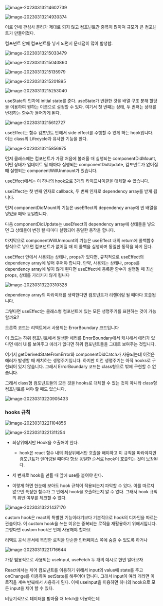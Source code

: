![image-20230313214602739](assets/image-20230313214602739.png)

![image-20230313214930374](assets/image-20230313214930374.png)

이로 인해 관심사 분리가 제대로 되지 않고 컴포넌트간 중복이 많아져 규모가 큰 컴포넌트가 만들어졌다.

컴포넌트 안에 컴포넌트를 넣게 되면서 문제점이 많이 발생함.

![image-20230313215033479](assets/image-20230313215033479.png)

![image-20230313215040860](assets/image-20230313215040860.png)

![image-20230313215135979](assets/image-20230313215135979.png)

![image-20230313215201895](assets/image-20230313215201895.png)

![image-20230313215253040](assets/image-20230313215253040.png)

useState의 인자에 initial state를 준다. useState가 반환한 것을 배열 구조 분해 할당을 이용하여 원하는 이름으로 설정할 수 있다. 여기서 첫 번째는 상태, 두 번째는 상태를 변경하는 함수가 들어가게 된다. 



![image-20230313215612727](assets/image-20230313215612727.png)

useEffect는 함수 컴포넌트 안에서 side effect를 수행할 수 있게 하는 hook입니다. 이는 class의 Lifecycle과 유사한 기능을 한다. 

![image-20230313215856975](assets/image-20230313215856975.png)

먼저 클래스에는 컴포넌트가 가장 처음에 불러올 때 실행되는 componentDidMount, 어떤 상태가 업데이트 될 때마다 실행되는 componentDidUpdate, 컴포넌트가 없어질 때 실행되는 componentWillUnmount가 있습니다.

useEffect에서는 이 하나의 hook으로 3개의 라이프사이클을 대체할 수 있습니다.

useEffect는 첫 번째 인자로 callback, 두 번째 인자로 dependency array를 받게 됩니다.

먼저 componentDidMount의 기능은 useEffect의 dependency array에 빈 배열을 넣었을 때와 동일합니다.

다음 componentDidUpdate는 useEfeect의 dependency array에 상태들을 넣으면 그 상태들이 변경 될 때마다 실행되어 동일한 동작을 합니다.

마지막으로 componentWillUnmount의 기능은 useEffect 내의 return에 콜백함수 형식으로 넣으면 컴포넌트가 없어질 때 이 콜백을 실행하며 동일한 동작을 하게 된다.

useEffect 안에서 사용되는 상태나, props가 있다면, 규칙적으로 useEffect의 dependency array에 넣어 주어야 합니다. 만약, 사용되는 상태나, props를 dependency array에 넣지 않게 된다면 useEffect에 등록한 함수가 실행될 때 최신 props, 상태를 가리키지 않게 됩니다

![image-20230313220310328](assets/image-20230313220310328.png)

dependency array의 파라미터를 생략한다면 컴포넌트가 리렌더링 될 때마다 호출됩니다.

그렇다면 useEffect는 클래스형 컴포넌트에 있는 모든 생명주기를 표현하는 것이 가능할까요?

오른쪽 코드는 리액트에서 사용되는 ErrorBoundary 코드입니다

이 코드는 하위 컴포넌트에서 발생한 에러를 ErrorBoundary에서 캐치해서 에러가 있다면 에러 UI를 보여주고 에러가 없다면 하위 컴포넌트들을 그대로 보여주는 것입니다.

여기서 getDerivedStateFromError와 componentDidCatch가 사용되는데 이것은 에러가 발생할 때 캐치하는 생명주기입니다. 하지만 이런 생명주기는 아직 hooks로 구현되어 있지 않습니다. 그래서 ErrorBoundary 코드는 class형으로 밖에 구현할 수 없습니다. 

그래서 class형 컴포넌트들의 모든 것을 hooks로 대체할 수 있는 것이 아니라 class형 컴포넌트를 써야 할 때도 있습니다. 

![image-20230313220905433](assets/image-20230313220905433.png)

### hooks 규칙

![image-20230313221104856](assets/image-20230313221104856.png)

![image-20230313221311254](assets/image-20230313221311254.png)

- 최상위에서만 Hook을 호출해야 한다.
  - hook은 react 함수 내의 최상위에서만 호출을 해야하고 이 규칙을 따라야지만 컴포넌트가 렌더링될 때마다 항상 동일한 순서로 hook이 호출되는 것이 보장된다. 

- 세 번째로 hook을 만들 때 앞에 use를 붙여야 한다.

- 이렇게 하면 한눈에 보아도 hook 규칙이 적용되는지 파악할 수 있다. 이를 따르지 않으면 특정한 함수가 그 안에서 hook을 호출하는지 알 수 없다. 그래서 hook 규칙의 위반 여부를 체크할 수 없다.

![image-20230313221437170](assets/image-20230313221437170.png)

custom hook은 react의 특별한 기능이라기보다 기본적으로 hook의 디자인을 따르는 관습이다. 이 custom hook을 쓰는 이유는 중복되는 로직을 재활용하기 위해서입니다. 그렇다면 custom hook은 언제 사용해야 할까요

리액트 공식 문서에 복잡한 로직을 단순한 인터페이스 쪽에 숨길 수 있도록 하거나 

![image-20230313221716644](assets/image-20230313221716644.png)

가장 범용적으로 사용되는 useInput, useFetch 두 개의 예시로 한번 알아보자

React에서는 제어 컴포넌트를 이용하기 위해서 input의 value에 state를 주고 onChange를 이용하여 setState를 해주어야 합니다. 그래서 input이 여러 개라면 이 로직을 계속 반복해서 사용하게 된다. 이때 useInput을 이용하면 하나의 hook으로 모든 input을 제어 할 수 있다.

비동기적으로 데이터를 받아올 때 fetch를 이용하는데 
